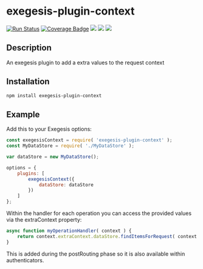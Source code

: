 # exegesis-plugin-context

[![Run Status](https://api.shippable.com/projects/5c60aaf93adda8070010b003/badge?branch=master)]()
[![Coverage Badge](https://api.shippable.com/projects/5c60aaf93adda8070010b003/coverageBadge?branch=master)]()
![](https://img.shields.io/github/issues/phil-mitchell/exegesis-plugin-context.svg)
![](https://img.shields.io/github/license/phil-mitchell/exegesis-plugin-context.svg)
![](https://img.shields.io/node/v/exegesis-plugin-context.svg)

## Description

An exegesis plugin to add a extra values to the request context

## Installation

```sh
npm install exegesis-plugin-context
```

## Example

Add this to your Exegesis options:

```js
const exegesisContext = require( 'exegesis-plugin-context' );
const MyDataStore = require( './MyDataStore' );

var dataStore = new MyDataStore();

options = {
    plugins: [
        exegesisContext({
            dataStore: dataStore
        })
    ]
};
```

Within the handler for each operation you can access the provided values via the extraContext property:

```js
async function myOperationHandler( context ) {
    return context.extraContext.dataStore.findItemsForRequest( context );
}
```

This is added during the postRouting phase so it is also available within authenticators.
